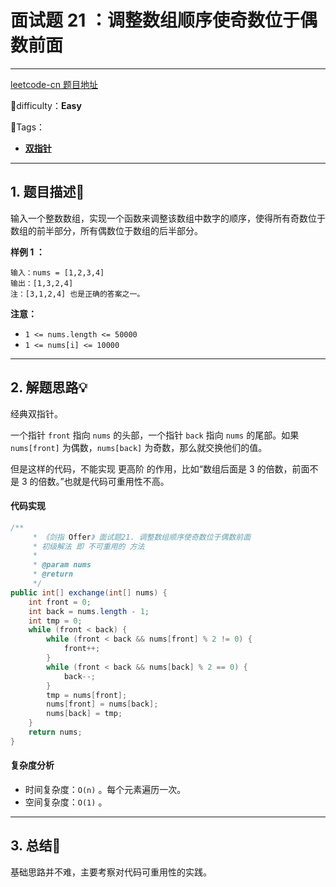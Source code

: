 # 面试题 21 ：调整数组顺序使奇数位于偶数前面

---

[leetcode-cn 题目地址](https://leetcode-cn.com/problems/diao-zheng-shu-zu-shun-xu-shi-qi-shu-wei-yu-ou-shu-qian-mian-lcof/)

📗difficulty：**Easy**	

🎯Tags：

+ **[双指针](https://leetcode-cn.com/tag/two-pointers/)** 
---

## 1. 题目描述📃

输入一个整数数组，实现一个函数来调整该数组中数字的顺序，使得所有奇数位于数组的前半部分，所有偶数位于数组的后半部分。



**样例 1 ：**

```
输入：nums = [1,2,3,4]
输出：[1,3,2,4] 
注：[3,1,2,4] 也是正确的答案之一。
```



**注意：**

+ `1 <= nums.length <= 50000`
+ `1 <= nums[i] <= 10000`



---

## 2. 解题思路💡

经典双指针。

一个指针 `front` 指向 `nums` 的头部，一个指针 `back` 指向 `nums` 的尾部。如果 `nums[front]` 为偶数，`nums[back]` 为奇数，那么就交换他们的值。



但是这样的代码，不能实现 更高阶 的作用，比如“数组后面是 3 的倍数，前面不是 3 的倍数。”也就是代码可重用性不高。



#### 代码实现

```java
/**
     * 《剑指 Offer》 面试题21. 调整数组顺序使奇数位于偶数前面
     * 初级解法 即 不可重用的 方法
     *
     * @param nums
     * @return
     */
public int[] exchange(int[] nums) {
    int front = 0;
    int back = nums.length - 1;
    int tmp = 0;
    while (front < back) {
        while (front < back && nums[front] % 2 != 0) {
            front++;
        }
        while (front < back && nums[back] % 2 == 0) {
            back--;
        }
        tmp = nums[front];
        nums[front] = nums[back];
        nums[back] = tmp;
    }
    return nums;
}
```



#### 复杂度分析

+ 时间复杂度：`O(n)` 。每个元素遍历一次。
+ 空间复杂度：`O(1)`  。



---

## 3. 总结🎯

基础思路并不难，主要考察对代码可重用性的实践。

